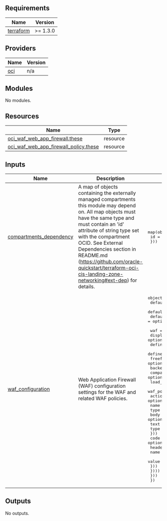 ## Requirements

| Name | Version |
|------|---------|
| <a name="requirement_terraform"></a> [terraform](#requirement\_terraform) | >= 1.3.0 |

## Providers

| Name | Version |
|------|---------|
| <a name="provider_oci"></a> [oci](#provider\_oci) | n/a |

## Modules

No modules.

## Resources

| Name | Type |
|------|------|
| [oci_waf_web_app_firewall.these](https://registry.terraform.io/providers/oracle/oci/latest/docs/resources/waf_web_app_firewall) | resource |
| [oci_waf_web_app_firewall_policy.these](https://registry.terraform.io/providers/oracle/oci/latest/docs/resources/waf_web_app_firewall_policy) | resource |

## Inputs

| Name | Description | Type | Default | Required |
|------|-------------|------|---------|:--------:|
| <a name="input_compartments_dependency"></a> [compartments\_dependency](#input\_compartments\_dependency) | A map of objects containing the externally managed compartments this module may depend on. All map objects must have the same type and must contain an 'id' attribute of string type set with the compartment OCID. See External Dependencies section in README.md (https://github.com/oracle-quickstart/terraform-oci-cis-landing-zone-networking#ext-dep) for details. | <pre>map(object({<br>    id = string<br>  }))</pre> | `null` | no |
| <a name="input_waf_configuration"></a> [waf\_configuration](#input\_waf\_configuration) | Web Application Firewall (WAF) configuration settings for the WAF and related WAF policies. | <pre>object({<br>    default_compartment_id     = optional(string),<br>    default_defined_tags       = optional(map(string)),<br>    default_freeform_tags      = optional(map(string)),<br><br>    waf = map(object({<br>      display_name            = optional(string)<br>      defined_tags            = optional(map(string))<br>      defined_tags            = optional(map(string))<br>      freeform_tags           = optional(map(string))<br>      backend_type            = string<br>      compartment_id          = optional(string)<br>      load_balancer_id        = string<br>      waf_policy_display_name = optional(string)<br>      actions = optional(map(object({<br>        name = string<br>        type = string<br>        body = optional(object({<br>          text = string<br>          type = string<br>        }))<br>        code = optional(string)<br>        headers = optional(object({<br>          name  = string<br>          value = string<br>        }))<br>      })))<br>    }))<br>  })</pre> | n/a | yes |

## Outputs

No outputs.
